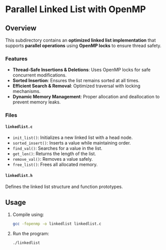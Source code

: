 # Parallel Linked List with OpenMP

## Overview
This subdirectory contains an **optimized linked list implementation** that supports **parallel operations** using **OpenMP locks** to ensure thread safety.

### Features
- **Thread-Safe Insertions & Deletions**: Uses OpenMP locks for safe concurrent modifications.
- **Sorted Insertion**: Ensures the list remains sorted at all times.
- **Efficient Search & Removal**: Optimized traversal with locking mechanisms.
- **Dynamic Memory Management**: Proper allocation and deallocation to prevent memory leaks.

### Files
#### `linkedlist.c`
- `init_list()`: Initializes a new linked list with a head node.
- `sorted_insert()`: Inserts a value while maintaining order.
- `find_val()`: Searches for a value in the list.
- `get_len()`: Returns the length of the list.
- `remove_val()`: Removes a value safely.
- `free_list()`: Frees all allocated memory.

#### `linkedlist.h`
Defines the linked list structure and function prototypes.

## Usage
1. Compile using:
   ```sh
   gcc -fopenmp -o linkedlist linkedlist.c
   ```
2. Run the program:
   ```sh
   ./linkedlist
   ```

   
